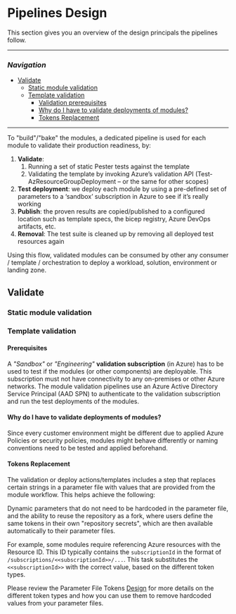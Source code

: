 # Pipelines Design

This section gives you an overview of the design principals the pipelines follow.

---

### _Navigation_

- [Validate](#validate)
  - [Static module validation](#static-module-validation)
  - [Template validation](#template-validation)
    - [Validation prerequisites](#validation-prerequisites)
    - [Why do I have to validate deployments of modules?](#why-do-i-have-to-validate-deployments-of-modules)
    - [Tokens Replacement](#tokens-replacement)

---

To "build"/"bake" the modules, a dedicated pipeline is used for each module to validate their production readiness, by:

1. **Validate**:
   1. Running a set of static Pester tests against the template
   1. Validating the template by invoking Azure’s validation API (Test-AzResourceGroupDeployment – or the same for other scopes)
1. **Test deployment**: we deploy each module by using a pre-defined set of parameters to a ‘sandbox’ subscription in Azure to see if it’s really working
1. **Publish**: the proven results are copied/published to a configured location such as template specs, the bicep registry, Azure DevOps artifacts, etc.
1. **Removal**: The test suite is cleaned up by removing all deployed test resources again

Using this flow, validated modules can be consumed by other any consumer / template / orchestration to deploy a workload, solution, environment or landing zone.

## Validate

### Static module validation

### Template validation

#### Prerequisites

A _"Sandbox"_ or _"Engineering"_ **validation subscription** (in Azure) has to be used to test if the modules (or other components) are deployable. This subscription must not have connectivity to any on-premises or other Azure networks.
The module validation pipelines use an Azure Active Directory Service Principal (AAD SPN) to authenticate to the validation subscription and run the test deployments of the modules.

#### Why do I have to validate deployments of modules?

Since every customer environment might be different due to applied Azure Policies or security policies, modules might behave differently or naming conventions need to be tested and applied beforehand.

#### Tokens Replacement

The validation or deploy actions/templates includes a step that replaces certain strings in a parameter file with values that are provided from the module workflow. This helps achieve the following:

Dynamic parameters that do not need to be hardcoded in the parameter file, and the ability to reuse the repository as a fork, where users define the same tokens in their own "repository secrets", which are then available automatically to their parameter files.

For example, some modules require referencing Azure resources with the Resource ID. This ID typically contains the `subscriptionId` in the format of `/subscriptions/<<subscriptionId>>/...`. This task substitutes the `<<subscriptionId>>` with the correct value, based on the different token types.

Please review the Parameter File Tokens [Design](./ParameterFileTokens) for more details on the different token types and how you can use them to remove hardcoded values from your parameter files.
